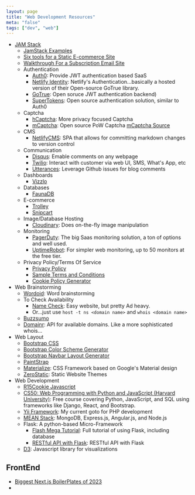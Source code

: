 ```yaml
---
layout: page
title: "Web Development Resources"
meta: "false"
tags: ["dev", "web"]
---
```


- [JAM Stack](https://www.jamstack.org)
  - [JamStack Examples](https://jamstack.org/examples/)
  - [Six tools for a Static E-commerce Site](https://www.netlify.com/blog/2015/08/25/a-great-fast-static-e-commerce-experience-with-6-easy-tools/)
  - [Walkthrough For a Subscription Email Site](https://trolley.link/2019/03/03/paid-email-newsletter.html)
  - Authentication
    - [Auth0](https://auth0.com/): Provide JWT authentication based SaaS
    - [Netlify Identity](https://www.netlify.com/docs/identity/): Netlify's Authentication...basically a hosted version of their Open-source GoTrue library.
    - [GoTrue](https://github.com/netlify/gotrue): Open soruce JWT authentication backend)
    - [SuperTokens](https://github.com/supertokens/supertokens-core): Open source authentication solution, similar to Auth0
  - Captcha
    - [hCaptcha](https:///www.hcaptcha.com/): More privacy focused Captcha
    - [mCaptcha](https://mcaptcha.org/): Open source PoW Captcha [mCaptcha Source](https://github.com/mCaptcha/mCaptcha)
  - CMS
    - [NetlifyCMS](https://github.com/netlify/netlify-cms): SPA that allows for committing markdown changes to version control
  - Communication
    - [Disqus](https://disqus.com/): Emable comments on any webpage
    - [Twilio](https://www.twilio.com/): Interact with customer via web UI, SMS, What's App, etc
    - [Utterances](https://utteranc.es/): Leverage Github issues for blog comments
  - Dashboards
    - [Vizzlo](https://vizzlo.com/)
  - Databases
    - [FaunaDB](https://fauna.com/)
  - E-commerce
    - [Trolley](https://trolley.link/)
    - [Snipcart](https://snipcart.com/)
  - Image/Database Hosting
    - [Cloudinary](https://cloudinary.com/): Does on-the-fly image manipulation
  - Monitoring
    - [PagerDuty](https://www.pagerduty.com/): The big Saas monitoring solution, a ton of options and well used.
    - [UptimeRobot](https://uptimerobot.com/): For simpler web monitoring, up to 50 monitors at the free tier.
  - Privacy Policy/Terms Of Service
    - [Privacy Policy](https://www.privacypolicygenerator.info/)
    - [Sample Terms and Conditions](https://www.privacypolicygenerator.info/sample-terms-conditions-template/)
    - [Cookie Policy Generator](https://www.cookiepolicygenerator.com/)
- Web Brainstorming
  - [Wordoid](https://wordoid.com/): Word brainstorming
  - To Check Availability
    - [Name Check](https://namechk.com/): Easy website, but pretty Ad heavy.
    - Or...just use `host -t ns <domain name>` and `whois <domain name>` 
  - [Buzzsumo](https://app.buzzsumo.com)
  - [Domainr](https://domainr.com): API for available domains.  Like a more sophisticated whois...
- Web Layout
  - [Bootstrap CSS](http://getbootstrap.com/css/)
  - [Bootstrap Color Scheme Generator](http://www.lavishbootstrap.com/)
  - [Bootstrap Navbar Layout Generator](http://twbscolor.smarchal.com/)
  - [PaintStrap](http://paintstrap.com/)
  - [Materialize](http://materializecss.com/): CSS Framework based on Google's Material design
  - [ZeroStatic](https://www.zerostatic.io): Static Website Themes
- Web Development
  - [R15Cookie Javascript](/info/javascript)
  - [CS50: Web Programming with Python and JavaScript (Harvard University)](https://www.edx.org/course/cs50s-web-programming-with-python-and-javascript): Free course covering Python, JavaScript, and SQL using frameworks like Django, React, and Bootstrap.
  - [Yii Framework](http://www.yiiframework.com/): My current goto for PHP development
  - [MEAN Stack](http://mean.io/#!/): MongoDB, Express.js, Angular.js, and Node.js
  - Flask: A python-based Micro-Framework
    - [Flash Mega Tutorial](http://blog.miguelgrinberg.com/post/the-flask-mega-tutorial-part-i-hello-world): Full tutorial of using Flask, including database
    - [RESTful API with Flask](http://blog.miguelgrinberg.com/post/designing-a-restful-api-with-python-and-flask): RESTful API with Flask
  - [D3](https://github.com/mbostock/d3/wiki/Gallery):  Javascript library for visualizations 

## FrontEnd

- [Biggest Next.js BoilerPlates of 2023](https://blog.logrocket.com/biggest-next-js-boilerplates-2023/)
- 
